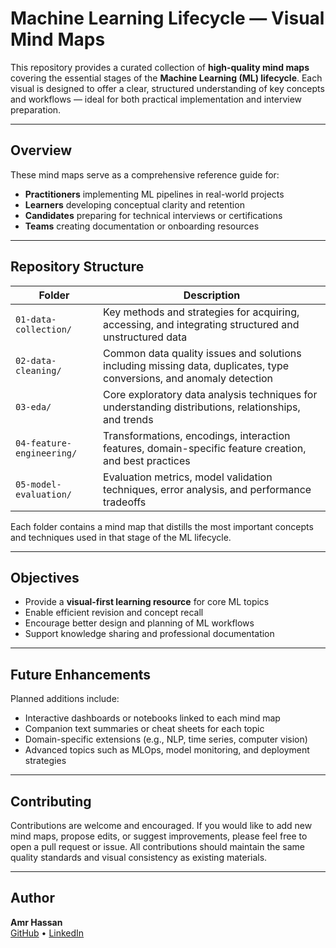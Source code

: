 # Machine Learning Lifecycle — Visual Mind Maps

This repository provides a curated collection of **high-quality mind maps** covering the essential stages of the **Machine Learning (ML) lifecycle**. Each visual is designed to offer a clear, structured understanding of key concepts and workflows — ideal for both practical implementation and interview preparation.

---

## Overview

These mind maps serve as a comprehensive reference guide for:

- **Practitioners** implementing ML pipelines in real-world projects
- **Learners** developing conceptual clarity and retention
- **Candidates** preparing for technical interviews or certifications
- **Teams** creating documentation or onboarding resources

---

## Repository Structure

| Folder | Description |
|--------|-------------|
| `01-data-collection/` | Key methods and strategies for acquiring, accessing, and integrating structured and unstructured data |
| `02-data-cleaning/` | Common data quality issues and solutions including missing data, duplicates, type conversions, and anomaly detection |
| `03-eda/` | Core exploratory data analysis techniques for understanding distributions, relationships, and trends |
| `04-feature-engineering/` | Transformations, encodings, interaction features, domain-specific feature creation, and best practices |
| `05-model-evaluation/` | Evaluation metrics, model validation techniques, error analysis, and performance tradeoffs |

Each folder contains a mind map that distills the most important concepts and techniques used in that stage of the ML lifecycle.

---

## Objectives

- Provide a **visual-first learning resource** for core ML topics
- Enable efficient revision and concept recall
- Encourage better design and planning of ML workflows
- Support knowledge sharing and professional documentation

---

## Future Enhancements

Planned additions include:

- Interactive dashboards or notebooks linked to each mind map
- Companion text summaries or cheat sheets for each topic
- Domain-specific extensions (e.g., NLP, time series, computer vision)
- Advanced topics such as MLOps, model monitoring, and deployment strategies

---

## Contributing

Contributions are welcome and encouraged. If you would like to add new mind maps, propose edits, or suggest improvements, please feel free to open a pull request or issue. All contributions should maintain the same quality standards and visual consistency as existing materials.

---

## Author

**Amr Hassan**  
[GitHub](https://github.com/amrgaberM) • [LinkedIn](https://www.linkedin.com/in/amrhassangaber/)

